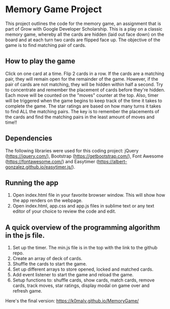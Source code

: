 # Memory Game Project

This project outlines the code for the memory game, an assignment that is part of Grow with Google Developer Scholarship. This is a play on a classic memory game, whereby all the cards are hidden (laid out face down) on the board and at each turn two cards are flipped face up. The objective of the game is to find matching pair of cards. 

## How to play the game

Click on one card at a time. Flip 2 cards in a row. If the cards are a matching pair, they will remain open for the remainder of the game. However, if the pair of cards are not matching, they will be hidden within half a second. Try to concentrate and remember the placement of cards before they're hidden. Each move will be counted on the "moves" counter at the top. Also, timer will be triggered when the game begins to keep track of the time it takes to complete the game. The star ratings are based on how many turns it takes to find ALL the matching pairs. The key is to remember the placements of the cards and find the matching pairs in the least amount of moves and time!!


## Dependencies

The following libraries were used for this coding project: jQuery (https://jquery.com/), Bootstrap (https://getbootstrap.com/), Font Awesome (https://fontawesome.com/) and Easytimer (https://albert-gonzalez.github.io/easytimer.js/).


## Running the app

1. Open index.html file in your favorite browser window. This will show how the app renders on the webpage. 
2. Open index.html, app.css and app.js files in sublime text or any text editor of your choice to review the code and edit. 

## A quick overview of the programming algorithm in the js file. 

1. Set up the timer. The min.js file is in the top with the link to the github repo.
2. Create an array of deck of cards. 
3. Shuffle the cards to start the game. 
4. Set up different arrays to store opened, locked and matched cards.
5. Add event listener to start the game and reload the game.
6. Setup functions to: shuffle cards, show cards, match cards, remove cards, track moves, star ratings, display modal on game over and refresh game.


Here's the final version: https://k0malv.github.io/MemoryGame/
